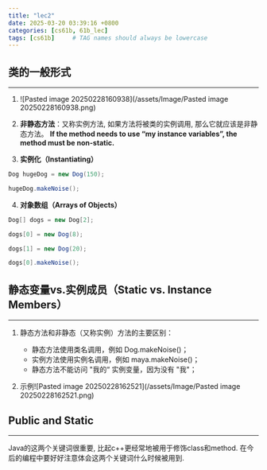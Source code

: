 ```yaml
---
title: "lec2"
date: 2025-03-20 03:39:16 +0800
categories: [cs61b, 61b_lec]
tags: [cs61b]     # TAG names should always be lowercase
---
```

## 类的一般形式
---
1. ![Pasted image 20250228160938](/assets/Image/Pasted image 20250228160938.png)

2. **非静态方法**：又称实例方法, 如果方法将被类的实例调用, 那么它就应该是非静态方法。
	**If the method needs to use “my instance variables”, the method must be non-static.**

3. **实例化（Instantiating）**
```java
Dog hugeDog = new Dog(150);

hugeDog.makeNoise();
```

4. **对象数组（Arrays of Objects）**
```java
Dog[] dogs = new Dog[2];

dogs[0] = new Dog(8);

dogs[1] = new Dog(20);

dogs[0].makeNoise();
```


## 静态变量vs.实例成员（Static vs. Instance Members）
---
1. 静态方法和非静态（又称实例）方法的主要区别：
	- 静态方法使用类名调用，例如 Dog.makeNoise()；
	- 实例方法使用实例名调用，例如 maya.makeNoise()；
	- 静态方法不能访问 "我的“ 实例变量，因为没有 "我"；	

2. 示例![Pasted image 20250228162521](/assets/Image/Pasted image 20250228162521.png)

## Public and Static
---
Java的这两个关键词很重要, 比起c++更经常地被用于修饰class和method.
在今后的编程中要好好注意体会这两个关键词什么时候被用到.
